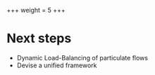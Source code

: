 +++
weight = 5
+++

# Next steps

- Dynamic Load-Balancing of particulate flows
- Devise a unified framework
